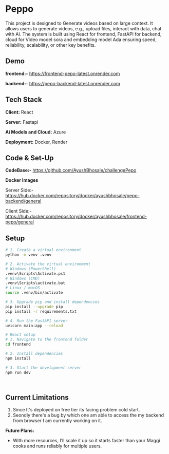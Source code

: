 
# Peppo

This project is designed to Generate videos based on large context. It allows users to generate videos, e.g., upload files, interact with data, chat with AI. The system is built using React for frontend, FastAPI for backend, cloud for Video model sora and embedding model Ada ensuring speed, reliability, scalability, or other key benefits.


## Demo

**frontend:-**
https://frontend-pepo-latest.onrender.com

**backend:-**
https://pepo-backend-latest.onrender.com

## Tech Stack

**Client:** React

**Server:** Fastapi

**Ai Models and Cloud:** Azure

**Deployment:** Docker, Render


## Code & Set-Up

**CodeBase:-** https://github.com/AyushBhosale/challengePepo

**Docker Images**

Server Side:- https://hub.docker.com/repository/docker/ayushbhosale/pepo-backend/general

Client Side:- https://hub.docker.com/repository/docker/ayushbhosale/frontend-pepo/general

## Setup

```bash
# 1. Create a virtual environment
python -m venv .venv

# 2. Activate the virtual environment
# Windows (PowerShell)
.venv\Scripts\Activate.ps1
# Windows (CMD)
.venv\Scripts\activate.bat
# Linux / macOS
source .venv/bin/activate

# 3. Upgrade pip and install dependencies
pip install --upgrade pip
pip install -r requirements.txt

# 4. Run the FastAPI server
uvicorn main:app --reload

# React setup 
# 1. Navigate to the frontend folder
cd frontend

# 2. Install dependencies
npm install

# 3. Start the development server
npm run dev




```
## Current Limitations

1. Since It's deployed on free tier its facing problem cold start.
2. Seondly there's a bug by which one am able to access the my backend from browser I am currently working on it. 

**Future Plans:**  
- With more resources, I’ll scale it up so it starts faster than your Maggi cooks and runs reliably for multiple users.
